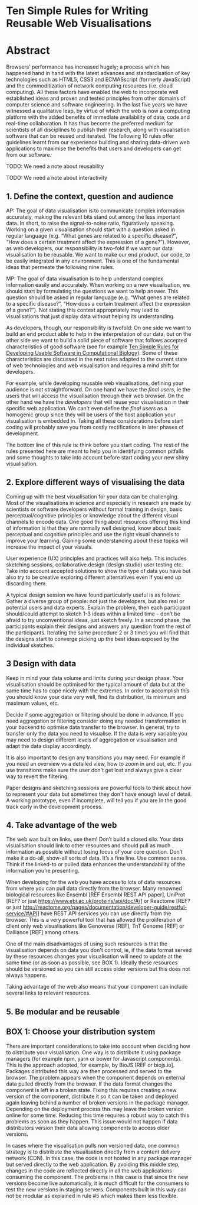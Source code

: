 # Ten Simple Rules for Writing Reusable Web Visualisations

# Abstract
Browsers’ performance has increased hugely; a process which has happened hand in hand with the latest advances and standardisation of key technologies such as HTML5, CSS3 and ECMASscript (formerly JavaScript) and the commoditization of network computing resources (i.e. cloud computing). All these factors have enabled the web to incorporate well established ideas and proven and tested principles from other domains of computer science and software engineering. In the last five years we have witnessed a qualitative leap, by virtue of which the web is now a computing platform with the added benefits of immediate availability of data, code and real-time collaboration. It has thus become the preferred medium for scientists of all disciplines to publish their research, along with visualisation software that can be reused and iterated. The following 10 rules offer guidelines learnt from our experience building and sharing data-driven web applications to maximise the benefits that users and developers can get from our software.

TODO: We need a note about reusability

TODO: We need a note about interactivity

## 1. Define the context, question and audience
AP: The goal of data visualisation is to communicate complex information accurately, making the relevant bits stand out among the less important data. In short, to raise the signal-to-noise ratio, figuratively speaking. Working on a given visualisation should start with a question asked in regular language (e.g. “What genes are related to a specific disease?”, “How does a certain treatment affect the expression of a gene?”). However, as web developers, our responsibility is two-fold if we want our data visualisation to be reusable. We want to make our end product, our code, to be easily integrated in any environment. This is one of the fundamental ideas that permeate the following nine rules.

MP: The goal of data visualisation is to help understand complex information easily and accurately. When working on a new visualisation, we should start by formulating the questions we want to help answer. This question should be asked in regular language (e.g. “What genes are related to a specific disease?”, “How does a certain treatment affect the expression of a gene?”). Not stating this context appropriately may lead to visualisations that just display data without helping its understanding.

As developers, though, our responsibility is twofold: On one side we want to build an end product able to help in the interpretation of our data, but on the other side we want to build a solid piece of software that follows accepted characteristics of good software (see for example [Ten Simple Rules for Developing Usable Software in Computational Biology](http://journals.plos.org/ploscompbiol/article?id=10.1371/journal.pcbi.1005265)). Some of these characteristics are discussed in the next rules adapted to the current state of web technologies and web visualisation and requires a mind shift for developers.

For example, while developing reusable web visualisations, defining your audience is not straightforward. On one hand we have the _final users_, ie the users that will access the visualisation through their web browser. On the other hand we have the _developers_ that will reuse your visualisation in their specific web application. We can't even define the _final users_ as a homogenic group since they will be users of the host application your visualisation is embedded in. Taking all these considerations before start coding will probably save you from costly rectifications in later phases of development.

The bottom line of this rule is: think before you start coding. The rest of the rules presented here are meant to help you in identifying common pitfalls and some thoughts to take into account before start coding your new shiny visualisation. 

## 2. Explore different ways of visualising the data

Coming up with the best visualisation for your data can be challenging. Most of the visualisations in science and especially in research are made by scientists or software developers without formal training in design, basic perceptual/cognitive principles or knowledge about the different visual channels to encode data.
One good thing about resources offering this kind of information is that they are normally well designed, know about basic perceptual and cognitive principles and use the right visual channels to improve your learning.
Gaining some understanding about these topics will increase the impact of your visuals.

User experience (UX) principles and practices will also help. This includes sketching sessions, collaborative design (design studio) user testing etc. Take into account accepted solutions to show the type of data you have but also try to be creative exploring different alternatives even if you end up discarding them.

A typical design session we have found particularly useful is as follows: Gather a diverse group of people: not just the developers, but also real or potential users and data experts. Explain the problem, then each participant should/could attempt to sketch 1-3 ideas within a limited time – don’t be afraid to try unconventional ideas, just sketch freely. In a second phase, the participants explain their designs and answers any question from the rest of the participants. Iterating the same procedure 2 or 3 times you will find that the designs start to converge picking up the best ideas exposed by the individual sketches.


## 3 Design with data

Keep in mind your data volume and limits during your design phase. Your visualisation should be optimised for the typical amount of data but at the same time has to cope nicely with the extremes. In order to accomplish this you should know your data very well, find its distribution, its minimum and maximum values, etc.

Decide if some aggregation or filtering should be done in advance. If you need aggregation or filtering consider doing any needed transformation in your backend to optimise data transfer to the browser. In general, try to transfer only the data you need to visualise. If the data is very variable you may need to design different levels of aggregation or visualisation and adapt the data display accordingly.

It is also important to design any transitions you may need. For example if you need an overview vs a detailed view, how to zoom in and out, etc. If you use transitions make sure the user don't get lost and always give a clear way to revert the filtering.

Paper designs and sketching sessions are powerful tools to think about how to represent your data but sometimes they don't have enough level of detail. A working prototype, even if incomplete, will tell you if you are in the good track early in the development process.
 

## 4. Take advantage of the web
The web was built on links, use them! Don’t build a closed silo. Your data visualisation should link to other resources and should pull as much information as possible without losing focus of your core question. Don’t make it a do-all, show-all sorts of data. It’s a fine line. Use common sense. Think if the linked-to or pulled data enhances the understandability of the information you’re presenting.

When developing for the web you have access to lots of data resources from where you can pull data directly from the browser. Many renowned biological resources like Ensembl [REF Ensembl REST API paper], UniProt [REF? or just https://www.ebi.ac.uk/proteins/api/doc/#/] or Reactome [REF? or just http://reactome.org/pages/documentation/developer-guide/restful-service/#API] have REST API services you can use directly from the browser. This is a very powerful tool that has allowed the proliferation of client only web visualisations like Genoverse [REF], TnT Genome [REF] or Dalliance [REF] among others.

One of the main disadvantages of using such resources is that the visualisation depends on data you don't control, ie, if the data format served by these resources changes your visualisation will need to update at the same time (or as soon as possible, see BOX 1). Ideally these resources should be versioned so you can still access older versions but this does not always happens.

Taking advantage of the web also means that your component can include several links to relevant resources. 

## 5. Be modular and be reusable
  
## BOX 1: Choose your distribution system

There are important considerations to take into account when deciding how to distribute your visualisation. One way is to distribute it using package managers (for example npm, yarn or bower for Javascript components). This is the approach adopted, for example, by BioJS [REF or biojs.io]. Packages distributed this way are then processed and served to the browser. The problem appears when the component depends on external data pulled directly from the browser. If the data format changes the component is left in a broken state. Fixing this requires creating a new version of the component, distribute it so it can be taken and deployed again leaving behind a number of broken versions in the package manager. Depending on the deployment process this may leave the broken version online for some time. Reducing this time requires a robust way to catch this problems as soon as they happen. This issue would not happen if data distributors version their data allowing components to access older versions.

In cases where the visualisation pulls non versioned data, one common strategy is to distribute the visualisation directly from a content delivery network (CDN). In this case, the code is not hosted in any package manager but served directly to the web application. By avoiding this middle step, changes in the code are reflected directly in all the web applications consuming the component. The problems in this case is that since the new versions become live automatically, it is much difficult for the consumers to test the new versions in staging servers. Components built in this way can not be modular as explained in rule #5 which makes them less flexible. 
